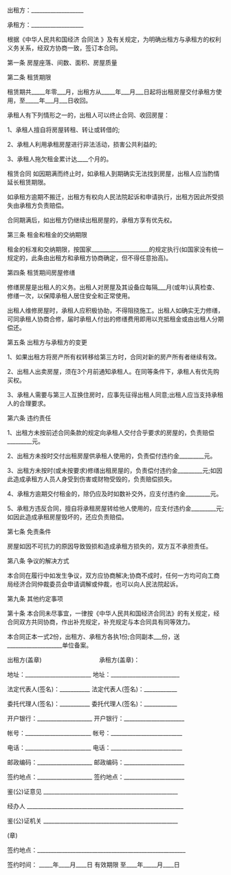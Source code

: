 
 


出租方：___________________


承租方：___________________


根据《中华人民共和国经济
合同法
》及有关规定，为明确出租方与承租方的权利义务关系，经双方协商一致，签订本合同。


第一条 房屋座落、间数、面积、房屋质量


第二条 租赁期限


租赁期共_____年零___月，出租方从_____年___月___日起将出租房屋交付承租方使用，至_____年___月___日收回。


承租人有下列情形之一的，出租人可以终止合同、收回房屋：


1、承租人擅自将房屋转租、转让或转借的;


2、承租人利用承租房屋进行非法活动，损害公共利益的;


3、承租人拖欠租金累计达____个月的。



租赁合同
如因期满而终止时，如承租人到期确实无法找到房屋，出租人应当酌情延长租赁期限。


如承租方逾期不搬迁，出租方有权向人民法院起诉和申请执行，出租方因此所受损失由承租方负责赔偿。


合同期满后，如出租方仍继续出租房屋的，承租方享有优先权。


第三条 租金和租金的交纳期限


租金的标准和交纳期限，按国家_____________________的规定执行(如国家没有统一规定的，此条由出租方和承租方协商确定，但不得任意抬高)。


第四条 租赁期间房屋修缮


修缮房屋是出租人的义务。出租人对房屋及其设备应每隔___月(或年)认真检查、修缮一次，以保障承租人居住安全和正常使用。


出租人维修房屋时，承租人应积极协助，不得阻挠施工。出租人如确实无力修缮，可同承租人协商合修，届时承租人付出的修缮费用即用以充抵租金或由出租人分期偿还。


第五条 出租方与承租方的变更


1、如果出租方将房产所有权转移给第三方时，合同对新的房产所有者继续有效。


2、出租人出卖房屋，须在3个月前通知承租人。在同等条件下，承租人有优先购买权。


3、承租人需要与第三人互换住房时，应事先征得出租人同意;出租人应当支持承租人的合理要求。


第六条 违约责任


1、出租方未按前述合同条款的规定向承租人交付合乎要求的房屋的，负责赔偿_________元。


2、出租方未按时交付出租房屋供承租人使用的，负责偿付违约金_________元。


3、出租方未按时(或未按要求)修缮出租房屋的，负责偿付违约金_________元;如因此造成承租方人员人身受到伤害或财物受毁的，负责赔偿损失。


4、承租方逾期交付租金的，除仍应及时如数补交外，应支付违约金_________元。


5、承租方违反合同，擅自将承租房屋转给他人使用的，应支付违约金_________元;如因此造成承租房屋毁坏的，还应负责赔偿。


第七条 免责条件


房屋如因不可抗力的原因导致毁损和造成承租方损失的，双方互不承担责任。


第八条 争议的解决方式


本合同在履行中如发生争议，双方应协商解决;协商不成时，任何一方均可向工商局经济合同仲裁委员会申请调解或仲裁，也可以向人民法院起诉。


第九条 其他约定事项


第十条 本合同未尽事宜，一律按《中华人民共和国经济合同法》的有关规定，经合同双方共同协商，作出补充规定，补充规定与本合同具有同等效力。


本合同正本一式2份，出租方、承租方各执1份;合同副本___份，送____________________单位备案。


出租方(盖章) 　　　　　　　　　 承租方(盖章)：


地址：________________________ 地址：_________________________


法定代表人(签名)：___________ 法定代表人(签名)：____________


委托代理人(签名)：___________ 委托代理人(签名)：____________


开户银行：____________________ 开户银行：______________________


帐号：________________________ 帐号：__________________________


电话：________________________ 电话：__________________________


邮政编码：____________________ 邮政编码：______________________


签约地点：____________________ 签约地点：______________________


鉴(公)证意见 _________________________________________________


经办人 _________________________________________________________


鉴(公)证机关 _________________________________________________


(章)


签约地点：______________________________________________________


签约时间： _____年____月____日 有效期限 至____年_____月____日
 


 

 
 
 
 
 
  


  
 

  


  


  
 
 
 
 

